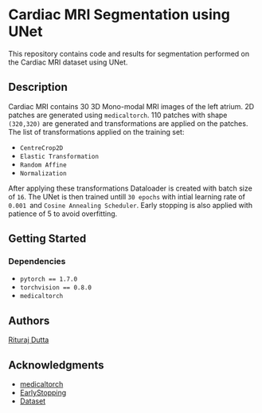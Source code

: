 # Cardiac MRI Segmentation using UNet

This repository contains code and results for segmentation performed on the Cardiac MRI dataset using UNet.

## Description

Cardiac MRI contains 30 3D Mono-modal MRI images of the left atrium. 2D patches are generated using ```medicaltorch```. 110 patches with shape ```(320,320)``` are generated and transformations are applied on the patches. The list of transformations applied on the training set:

* ```CentreCrop2D```
* ```Elastic Transformation```
* ```Random Affine```
* ```Normalization```

After applying these transformations Dataloader is created with batch size of ```16```. The UNet is then trained untill ```30 epochs``` with intial learning rate of ```0.001 ```and ```Cosine Annealing Scheduler```. Early stopping is also applied with patience of 5 to avoid overfitting.

## Getting Started

### Dependencies

* ```pytorch == 1.7.0```
* ```torchvision == 0.8.0```
* ```medicaltorch```

## Authors

[Rituraj Dutta](riturajdutta400@gmail.com)


## Acknowledgments


* [medicaltorch](https://github.com/perone/medicaltorch)
* [EarlyStopping](https://github.com/Bjarten/early-stopping-pytorch)
* [Dataset](http://medicaldecathlon.com/)
